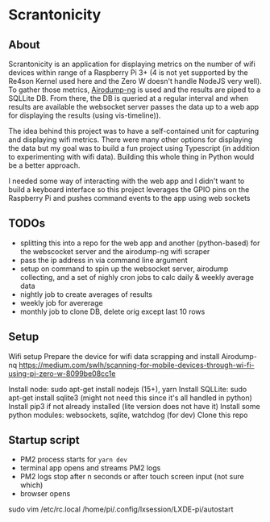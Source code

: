 # Scrantonicity

## About

Scrantonicity is an application for displaying metrics on the number of wifi devices within range of a Raspberry Pi 3+ (4 is not yet supported by the Re4son Kernel used here and the Zero W doesn't handle NodeJS very well). To gather those metrics, [Airodump-ng](https://www.aircrack-ng.org/doku.php?id=airodump-ng) is used and the results are piped to a SQLLite DB. From there, the DB is queried at a regular interval and when results are available the websocket server passes the data up to a web app for displaying the results (using vis-timeline)).

The idea behind this project was to have a self-contained unit for capturing and displaying wifi metrics. There were many other options for displaying the data but my goal was to build a fun project using Typescript (in addition to experimenting with wifi data). Building this whole thing in Python would be a better approach.

I needed some way of interacting with the web app and I didn't want to build a keyboard interface so this project leverages the GPIO pins on the Raspberry Pi and pushes command events to the app using web sockets

## TODOs

- splitting this into a repo for the web app and another (python-based) for the webscocket server and the airodump-ng wifi scraper
- pass the ip address in via command line argument
- setup on command to spin up the websocket server, airodump collecting, and a set of nighly cron jobs to calc daily & weekly average data
- nightly job to create averages of results
- weekly job for avererage
- monthly job to clone DB, delete orig except last 10 rows

## Setup

Wifi setup
Prepare the device for wifi data scrapping and install Airodump-nq
https://medium.com/swlh/scanning-for-mobile-devices-through-wi-fi-using-pi-zero-w-8099be08cc1e

Install node: sudo apt-get install nodejs (15+), yarn
Install SQLLite: sudo apt-get install sqlite3 (might not need this since it's all handled in python)
Install pip3 if not already installed (lite version does not have it)
Install some python modules: websockets, sqlite, watchdog (for dev)
Clone this repo


## Startup script

- PM2 process starts for `yarn dev`
- terminal app opens and streams PM2 logs
- PM2 logs stop after n seconds or after touch screen input (not sure which)
- browser opens

sudo vim /etc/rc.local
/home/pi/.config/lxsession/LXDE-pi/autostart